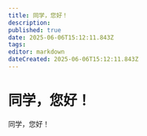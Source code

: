 ```yaml
---
title: 同学，您好！
description: 
published: true
date: 2025-06-06T15:12:11.843Z
tags: 
editor: markdown
dateCreated: 2025-06-06T15:12:11.843Z
---
```


# 同学，您好！
同学，您好！